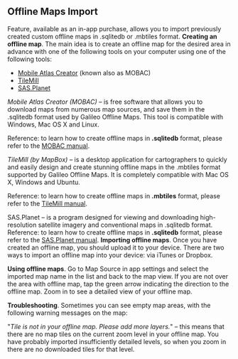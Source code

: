 ## Offline Maps Import ##

Feature, available as an in-app purchase, allows you to import previously created custom offline maps in .sqlitedb or .mbtiles format.
**Creating an offline map**. The main idea is to create an offline map for the desired area in advance with one of the following tools on your computer using one of the following tools:

* [Mobile Atlas Creator](http://mobac.sourceforge.net/) (known also as MOBAC)
* [TileMill](https://tilemill-project.github.io/tilemill/)
* [SAS.Planet](http://sasgis.ru/sasplaneta/)

_Mobile Atlas Creator (MOBAC)_ – is free software that allows you to download maps from numerous map sources, and save them in the .sqlitedb format used by Galileo Offline Maps. This tool is compatible with Windows, Mac OS X and Linux.

Reference: to learn how to create offline maps in **.sqlitedb** format, please refer to the [MOBAC manual](http://mobac.sourceforge.net/quickstart/).
				
_TileMill (by MapBox)_ – is a desktop application for cartographers to quickly and easily design and create stunning offline maps in the .mbtiles format supported by Galileo Offline Maps. It is completely compatible with Mac OS X, Windows and Ubuntu.

Reference: to learn how to create offline maps in **.mbtiles** format, please refer to the [TileMill manual](https://tilemill-project.github.io/tilemill/docs/manual/).
					
SAS.Planet – is a program designed for viewing and downloading high-resolution satellite imagery and conventional maps in .sqlitedb format.
Reference: to learn how to create offline maps in **.sqlitedb** format, please refer to the [SAS.Planet manual](http://www.sasgis.org/wikisasiya/doku.php).
**Importing offline maps**. Once you have created an offline map, you should upload it to your device. There are two ways to import an offline map into your device: via iTunes or Dropbox.

**Using offline maps**. Go to Map Source in app settings and select the imported map name in the list and back to the map view. If you are not over the area with offline map, tap the green arrow indicating the direction to the offline map. Zoom in to see a detailed view of your offline map.
						
**Troubleshooting**. Sometimes you can see empty map areas, with the following warning messages on the map:
						
"_Tile is not in your offline map. Please add more layers._" – this means that there are no map tiles on the current zoom level in your offline map. You have probably imported insufficiently detailed levels, so when you zoom in there are no downloaded tiles for that level.